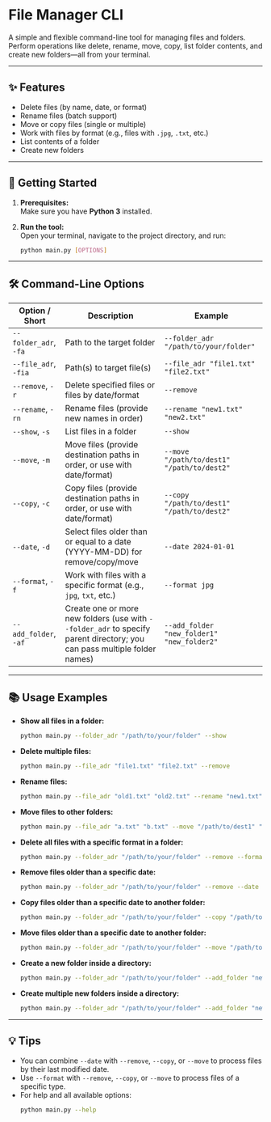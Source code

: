 # File Manager CLI

A simple and flexible command-line tool for managing files and folders. Perform operations like delete, rename, move, copy, list folder contents, and create new folders—all from your terminal.

---

## ✨ Features

- Delete files (by name, date, or format)
- Rename files (batch support)
- Move or copy files (single or multiple)
- Work with files by format (e.g., files with `.jpg`, `.txt`, etc.)
- List contents of a folder
- Create new folders

---

## 🚀 Getting Started

1. **Prerequisites:**  
   Make sure you have **Python 3** installed.

2. **Run the tool:**  
   Open your terminal, navigate to the project directory, and run:
   ```sh
   python main.py [OPTIONS]
   ```

---

## 🛠️ Command-Line Options

| Option / Short         | Description                                                                 | Example                                         |
|------------------------|-----------------------------------------------------------------------------|-------------------------------------------------|
| `--folder_adr`, `-fa`  | Path to the target folder                                                   | `--folder_adr "/path/to/your/folder"`           |
| `--file_adr`, `-fia`   | Path(s) to target file(s)                                                   | `--file_adr "file1.txt" "file2.txt"`            |
| `--remove`, `-r`       | Delete specified files or files by date/format                              | `--remove`                                      |
| `--rename`, `-rn`      | Rename files (provide new names in order)                                   | `--rename "new1.txt" "new2.txt"`                |
| `--show`, `-s`         | List files in a folder                                                      | `--show`                                        |
| `--move`, `-m`         | Move files (provide destination paths in order, or use with date/format)    | `--move "/path/to/dest1" "/path/to/dest2"`      |
| `--copy`, `-c`         | Copy files (provide destination paths in order, or use with date/format)    | `--copy "/path/to/dest1" "/path/to/dest2"`      |
| `--date`, `-d`         | Select files older than or equal to a date (YYYY-MM-DD) for remove/copy/move| `--date 2024-01-01`                             |
| `--format`, `-f`       | Work with files with a specific format (e.g., `jpg`, `txt`, etc.)           | `--format jpg`                                  |
| `--add_folder`, `-af`  | Create one or more new folders (use with `--folder_adr` to specify parent directory; you can pass multiple folder names) | `--add_folder "new_folder1" "new_folder2"` |

---

## 📚 Usage Examples

- **Show all files in a folder:**
  ```sh
  python main.py --folder_adr "/path/to/your/folder" --show
  ```

- **Delete multiple files:**
  ```sh
  python main.py --file_adr "file1.txt" "file2.txt" --remove
  ```

- **Rename files:**
  ```sh
  python main.py --file_adr "old1.txt" "old2.txt" --rename "new1.txt" "new2.txt"
  ```

- **Move files to other folders:**
  ```sh
  python main.py --file_adr "a.txt" "b.txt" --move "/path/to/dest1" "/path/to/dest2"
  ```

- **Delete all files with a specific format in a folder:**
  ```sh
  python main.py --folder_adr "/path/to/your/folder" --remove --format txt
  ```

- **Remove files older than a specific date:**
  ```sh
  python main.py --folder_adr "/path/to/your/folder" --remove --date 2024-01-01
  ```

- **Copy files older than a specific date to another folder:**
  ```sh
  python main.py --folder_adr "/path/to/your/folder" --copy "/path/to/dest" --date 2024-01-01
  ```

- **Move files older than a specific date to another folder:**
  ```sh
  python main.py --folder_adr "/path/to/your/folder" --move "/path/to/dest" --date 2024-01-01
  ```

- **Create a new folder inside a directory:**
  ```sh
  python main.py --folder_adr "/path/to/your/folder" --add_folder "new_folder"
  ```

- **Create multiple new folders inside a directory:**
  ```sh
  python main.py --folder_adr "/path/to/your/folder" --add_folder "new_folder1" "new_folder2" "new_folder3"
  ```

---

## 💡 Tips

- You can combine `--date` with `--remove`, `--copy`, or `--move` to process files by their last modified date.
- Use `--format` with `--remove`, `--copy`, or `--move` to process files of a specific type.
- For help and all available options:
  ```sh
  python main.py --help
  ```